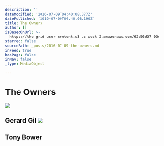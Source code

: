 ```yaml
---
description: ''
dateModified: '2016-07-09T04:40:08.077Z'
datePublished: '2016-07-09T04:40:08.190Z'
title: The Owners
author: []
isBasedOnUrl: >-
  https://the-grid-user-content.s3-us-west-2.amazonaws.com/62d08d37-03ea-467f-8d06-d90857944052.jpg
starred: false
sourcePath: _posts/2016-07-09-the-owners.md
inFeed: true
hasPage: false
inNav: false
_type: MediaObject

---
```

# The Owners
![](https://the-grid-user-content.s3-us-west-2.amazonaws.com/62d08d37-03ea-467f-8d06-d90857944052.jpg)

## Gerard Gil ![](https://the-grid-user-content.s3-us-west-2.amazonaws.com/5429d0a7-0f5a-4ff4-999d-e8e7302bc232.jpg)

## Tony Bower